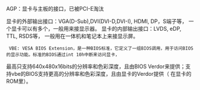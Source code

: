 AGP：显卡与主板的接口，已被PCI-E淘汰

显卡的外部输出接口：VGA(D-Sub),DVI(DVI-D,DVI-I), HDMI, DP，S端子等， 一个显卡可以有多个，一般用来接显示器。
显卡的内部输出接口：LVDS, eDP, TTL, RSDS等， 一般用在一体机和笔记本上来接显示屏。


     VBE: VESA BIOS Extension，是一种BIOS标准，它定义了一组BIOS调用，用于访问BIOS的显示功能。标准的BIOS通过int 10h中断来访问显卡，
最高只支持640x480x16bits的分辨率和色彩深度，且由BIOS Verdor来提供；支持vbe的BIOS支持更高的分辨率和色彩深度，且由显卡的Verdor提供（
在显卡的ROM里）。
